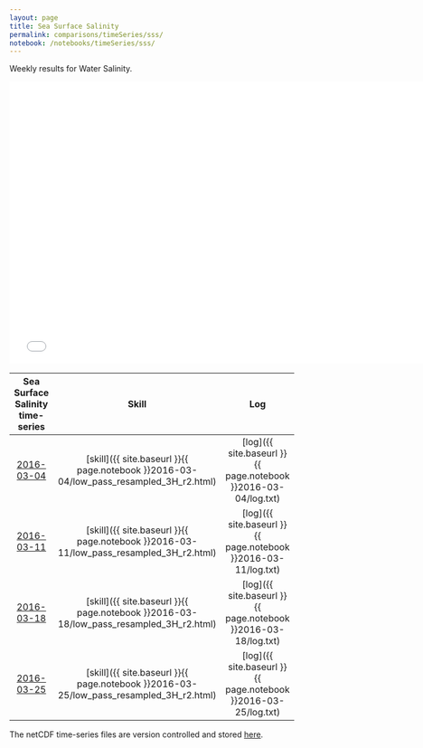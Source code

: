```yaml
---
layout: page
title: Sea Surface Salinity
permalink: comparisons/timeSeries/sss/
notebook: /notebooks/timeSeries/sss/
---
```


Weekly results for Water Salinity.

<iframe width="750" height="500" frameBorder="0" src="{{ site.baseurl }}{{ page.notebook }}2016-03-25/mapa.html" name="iframe"> <p>Your browser does not support iframes.</p> </iframe>


| Sea Surface Salinity time-series                                                                   | Skill                                                                | Log                                                            |
|:--------------------------------------------------------------------------------------------------:|:--------------------------------------------------------------------:|:--------------------------------------------------------------:|
| <a href="{{ site.baseurl }}{{ page.notebook }}2016-03-04/mapa.html" target="iframe">2016-03-04</a> | [skill]({{ site.baseurl }}{{ page.notebook }}2016-03-04/low_pass_resampled_3H_r2.html)  | [log]({{ site.baseurl }}{{ page.notebook }}2016-03-04/log.txt) |
| <a href="{{ site.baseurl }}{{ page.notebook }}2016-03-11/mapa.html" target="iframe">2016-03-11</a> | [skill]({{ site.baseurl }}{{ page.notebook }}2016-03-11/low_pass_resampled_3H_r2.html)  | [log]({{ site.baseurl }}{{ page.notebook }}2016-03-11/log.txt) |
| <a href="{{ site.baseurl }}{{ page.notebook }}2016-03-18/mapa.html" target="iframe">2016-03-18</a> | [skill]({{ site.baseurl }}{{ page.notebook }}2016-03-18/low_pass_resampled_3H_r2.html)  | [log]({{ site.baseurl }}{{ page.notebook }}2016-03-18/log.txt) |
| <a href="{{ site.baseurl }}{{ page.notebook }}2016-03-25/mapa.html" target="iframe">2016-03-25</a> | [skill]({{ site.baseurl }}{{ page.notebook }}2016-03-25/low_pass_resampled_3H_r2.html)  | [log]({{ site.baseurl }}{{ page.notebook }}2016-03-25/log.txt) |

The netCDF time-series files are version controlled and stored [here](https://github.com/SECOORA/skill_score/tree/gh-pages/notebooks/timeSeries/sss).
